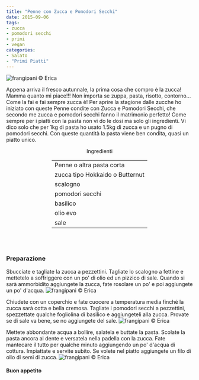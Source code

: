 ```yaml
---
title: "Penne con Zucca e Pomodori Secchi"
date: 2015-09-06
tags:
- zucca
- pomodori secchi
- primi
- vegan
categories:
- Salato
- "Primi Piatti"
---
```

![](header.jpg "frangipani © Erica")

Appena arriva il fresco autunnale, la prima cosa che compro è la zucca! Mamma quanto mi piace!!! Non importa se zuppa, pasta, risotto, contorno... Come la fai e fai sempre zucca è! Per aprire la stagione dalle zucche ho iniziato con queste Penne condite con Zucca e Pomodori Secchi, che secondo me zucca e pomodori secchi fanno il matrimonio perfetto! Come sempre per i piatti con la pasta non vi do le dosi ma solo gli ingredienti. Vi dico solo che per 1kg di pasta ho usato 1.5kg di zucca e un pugno di pomodori secchi. Con queste quantità la pasta viene ben condita, quasi un piatto unico.


<div id="wrapper" style="text-align: center">
  <div id="yourdiv" style="display: inline-block;">
    <div class="ingredients">
      <div class="ingredients-title">Ingredienti</div>
      <table>
        <tbody>
          <tr>
            <td>Penne o altra pasta corta</td>
          </tr>
          <tr>
            <td>zucca tipo Hokkaido o Butternut</td>
          </tr>
          <tr>
            <td>scalogno</td>
          </tr>
          <tr>
            <td>pomodori secchi</td>
          </tr>
          <tr>
            <td>basilico</td>
          </tr>
          <tr>
            <td>olio evo</td>
          </tr>
          <tr>
            <td>sale</td>
          </tr>
        </tbody>
      </table>
      <br></br>
    </div>
  </div>
</div>


<h3>
  <font color="grey">
    <i class="fa fa-cogs"></i>
  </font> Preparazione
</h3>

Sbucciate e tagliate la zucca a pezzettini. Tagliate lo scalogno a fettine e mettetelo a soffriggere con un po' di olio ed un pizzico di sale. Quando si sarà ammorbidito aggiungete la zucca, fate rosolare un po' e poi aggiungete un po' d'acqua.
![](zuccacruda.jpg "frangipani © Erica")

Chiudete con un coperchio e fate cuocere a temperatura media finché la zucca sarà cotta e bella cremosa. Tagliate i pomodori secchi a pezzettini, spezzettate qualche fogliolina di basilico e aggiungeteli alla zucca. Provate se di sale va bene, se no aggiungete del sale.
![](zuccacotta.jpg "frangipani © Erica")

Mettete abbondante acqua a bollire, salatela e buttate la pasta. Scolate la pasta ancora al dente e versatela nella padella con la zucca. Fate mantecare il tutto per qualche minuto aggiungendo un po' d'acqua di cottura. Impiattate e servite subito. Se volete nel piatto aggiungete un filo di olio di semi di zucca.
![](risultato.jpg "frangipani © Erica")


<h4>Buon appetito
  <font color="red">
    <i class="fa fa-smile-o"></i>
  </font>
</h4>